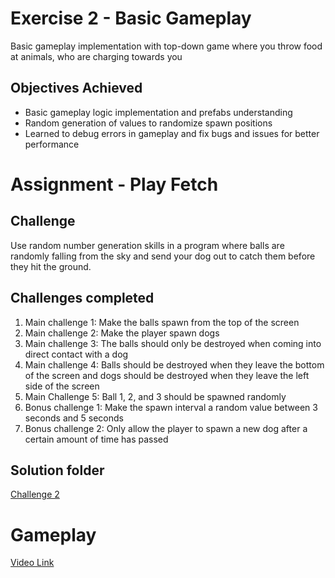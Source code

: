 # Exercise 2 - Basic Gameplay
Basic gameplay implementation with top-down game where you throw food at animals, who are charging towards you  

## Objectives Achieved
* Basic gameplay logic implementation and prefabs understanding
* Random generation of values to randomize spawn positions
* Learned to debug errors in gameplay and fix bugs and issues for better performance 

# Assignment - Play Fetch
## Challenge
Use random number generation skills in a program where balls are randomly falling from the sky and send your dog out to catch them before they hit the ground.

## Challenges completed
1. Main challenge 1: Make the balls spawn from the top of the screen
2. Main challenge 2: Make the player spawn dogs 
3. Main challenge 3: The balls should only be destroyed when coming into direct contact with a dog
4. Main challenge 4: Balls should be destroyed when they leave the bottom of the screen and dogs should be destroyed when they leave the left side of the screen
5. Main Challenge 5: Ball 1, 2, and 3 should be spawned randomly
6. Bonus challenge 1: Make the spawn interval a random value between 3 seconds and 5 seconds
7. Bonus challenge 2: Only allow the player to spawn a new dog after a certain amount of time has passed

## Solution folder
[Challenge 2](Assets/Challenge%202)  

# Gameplay
[Video Link](https://drive.google.com/file/d/1MiIOzPXOw3xzh_CDMmzBm8t0MEfXh_IE/view?usp=sharing)